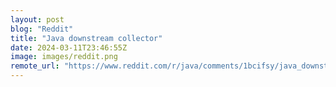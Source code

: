 ```yaml
---
layout: post
blog: "Reddit"
title: "Java downstream collector"
date: 2024-03-11T23:46:55Z
image: images/reddit.png
remote_url: "https://www.reddit.com/r/java/comments/1bcifsy/java_downstream_collector/"
---
```

